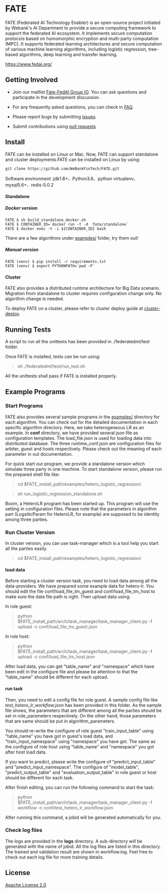 # FATE
FATE (Federated AI Technology Enabler) is an open-source project initiated by Webank's AI Department to provide a secure computing framework to support the federated AI ecosystem. It implements secure computation protocols based on homomorphic encryption and multi-party computation (MPC). It supports federated learning architectures and secure computation of various machine learning algorithms, including logistic regression, tree-based algorithms, deep learning and transfer learning.


<https://www.fedai.org/>

## Getting Involved

*  Join our maillist [Fate-FedAI Group IO](https://groups.io/g/Fate-FedAI). You can ask questions and participate in the development discussion.

*  For any frequently asked questions, you can check in [FAQ](https://github.com/WeBankFinTech/FATE/wiki).  

*  Please report bugs by submitting [issues](https://github.com/WeBankFinTech/FATE/issues). 

*  Submit contributions using [pull requests](https://github.com/WeBankFinTech/FATE/pulls)

## Install
FATE can be installed on Linux or Mac. Now, FATE can support standalone and cluster deployments.FATE can be installed on Linux by using:

```
git clone https://github.com/WeBankFinTech/FATE.git
```
Software environment :jdk1.8+、Python3.6、python virtualenv、mysql5.6+、redis-5.0.2

#### Standalone
##### Docker version
```
FATE $ sh build_standalone_docker.sh
FATE $ CONTAINER_ID=`docker run -t -d  fate/standalone`
FATE $ docker exec -t -i ${CONTAINER_ID} bash
```

There are a few algorithms under [examples/](./examples) folder, try them out!

##### Manual version
```
FATE (venv) $ pip install -r requirements.txt
FATE (venv) $ export PYTHONPATH=`pwd -P`
```

#### Cluster
FATE also provides a distributed runtime architecture for Big Data scenario. Migration from standalone to cluster requires configuration change only. No algorithm change is needed. 

To deploy FATE on a cluster, please refer to cluster deploy guide at [cluster-deploy](cluster-deploy). 

## Running Tests

A script to run all the unittests has been provided in ./federatedml/test folder. 

Once FATE is installed, tests can be run using:

> sh ./federatedml/test/run_test.sh

All the unittests shall pass if FATE is installed properly. 

## Example Programs

###  Start Programs

FATE also provides several sample programs in the [examples/](./examples) directory for each algorithm. You can check out for 
the detailed documentation in each specific algorithm directory. Here, we take heterogeneous LR as an example. In **conf** directory, we have provided several json file as configuration templates. The load_file.json is used for loading data into distributed database. The three runtime_conf.json are configuration files for arbiter, guest and hosts respectively.
Please check out the meaning of each parameter in out documentation. 

For quick start our program, we provide a standalone version which simulate three party in one machine. To start standalone version, please run the prepared shell file like:

> cd $FATE_install_path/examples/hetero_logistic_regression/

> sh run_logistic_regression_standalone.sh

 Boom, a HeteroLR program has been started up. This program will use the setting in configuration files. Please note that the parameters in algorithm part (LogsiticParam for HeteroLR, for example) are supposed to be identity among three parties.

### Run Cluster Version
In cluster version, you can use task-manager which is a tool help you start all the parties easily.
> cd $FATE_install_path/examples/hetero_logistic_regression/

#### load data
Before starting a cluster version task, you need to load data among all the data-providers. We have prepared some example data for hetero-lr. You should edit the file conf/load_file_tm_guest and conf/load_file_tm_host to make sure the data file path is right.
Then upload data using:

In role guest:
>  python $FATE_install_path/arch/task_manager/task_manager_client.py -f upload -c conf/load_file_tm_guest.json

In role host:
>  python $FATE_install_path/arch/task_manager/task_manager_client.py -f upload -c conf/load_file_tm_host.json

After load data, you can get "table_name" and "namespace" which have been edit in the configure file and please be attention to that the "table_name" should be different for each upload.

#### run task
Then, you need to edit a config file for role guest. A sample config file like *test_hetero_lr_workflow.json* has been provided in this folder. As the sample file shows, the parameters that are different among all the parties should be set in role_parameters respectively. On the other hand, those parameters that are same should be put in algorithm_parameters.


You should re-write the configure of  role guest "train_input_table" using "table_name" you have got in guest's load data, and "train_input_namespace" using "namespace" you have got. The same as the configure of  role host using "table_name" and "namespace" you got after host load data.

If you want to predict, please write the configure of "predict_input_table" and "predict_input_namespace". The configure of "model_table", "predict_output_table" and "evaluation_output_table" in role guest or host should be different for each task.


After finish editing, you can run the following command to start the task:

> python $FATE_install_path/arch/task_manager/task_manager_client.py -f workflow -c conf/test_hetero_lr_workflow.json

After running this command, a jobid will be generated automatically for you.

### Check log files

The logs are provided in the **logs** directory. A sub-directory will be generated with the name of jobid. All the log files are
listed in this directory. The trained and validation result are shown in workflow.log. Feel free to check out each log file 
for more training details. 

## License
[Apache License 2.0](LICENSE)
